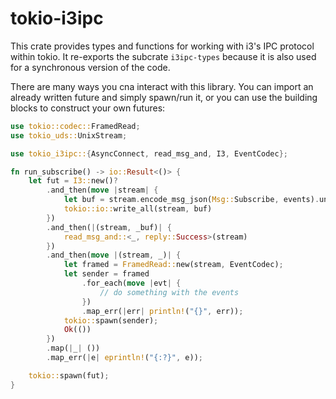 # tokio-i3ipc

This crate provides types and functions for working with i3's IPC protocol within tokio. It re-exports the subcrate `i3ipc-types` because it is also used for a synchronous version of the code.

There are many ways you cna interact with this library. You can import an already written future and simply spawn/run it, or you can use the building blocks to construct your own futures:

```rust
use tokio::codec::FramedRead;
use tokio_uds::UnixStream;

use tokio_i3ipc::{AsyncConnect, read_msg_and, I3, EventCodec};

fn run_subscribe() -> io::Result<()> {
    let fut = I3::new()?
        .and_then(move |stream| {
            let buf = stream.encode_msg_json(Msg::Subscribe, events).unwrap();
            tokio::io::write_all(stream, buf)
        })
        .and_then(|(stream, _buf)| {
            read_msg_and::<_, reply::Success>(stream)
        })
        .and_then(move |(stream, _)| {
            let framed = FramedRead::new(stream, EventCodec);
            let sender = framed
                .for_each(move |evt| {
                    // do something with the events
                })
                .map_err(|err| println!("{}", err));
            tokio::spawn(sender);
            Ok(())
        })
        .map(|_| ())
        .map_err(|e| eprintln!("{:?}", e));

    tokio::spawn(fut);
}
```
